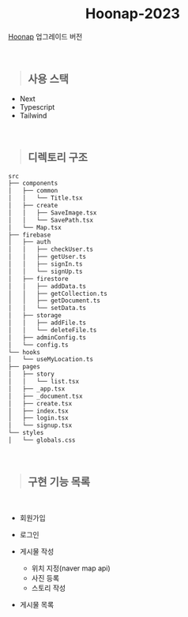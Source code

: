 <h1 align="center">Hoonap-2023</h1>

[Hoonap](https://github.com/By-hoon/Hoonap) 업그레이드 버전

<br>

> ## 사용 스택

- Next
- Typescript
- Tailwind

<br>

> ## 디렉토리 구조

```bash
src
├── components
│   ├── common
│   │   └── Title.tsx
│   ├── create
│   │   ├── SaveImage.tsx
│   │   └── SavePath.tsx
│   └── Map.tsx
├── firebase
│   ├── auth
│   │   ├── checkUser.ts
│   │   ├── getUser.ts
│   │   ├── signIn.ts
│   │   └── signUp.ts
│   ├── firestore
│   │   ├── addData.ts
│   │   ├── getCollection.ts
│   │   ├── getDocument.ts
│   │   └── setData.ts
│   ├── storage
│   │   ├── addFile.ts
│   │   └── deleteFile.ts
│   ├── adminConfig.ts
│   └── config.ts
└── hooks
│   └── useMyLocation.ts
├── pages
│   ├── story
│   │   └── list.tsx
│   ├── _app.tsx
│   ├── _document.tsx
│   ├── create.tsx
│   ├── index.tsx
│   ├── login.tsx
│   └── signup.tsx
└── styles
│   └── globals.css
```

<br>

> ## 구현 기능 목록

<br>

- 회원가입
- 로그인

- 게시물 작성
  - 위치 지정(naver map api)
  - 사진 등록
  - 스토리 작성
- 게시물 목록
  <br>
